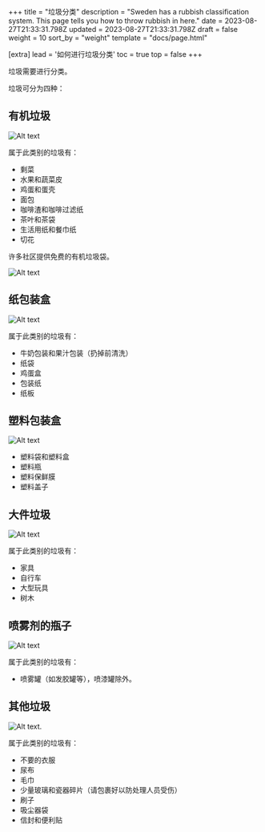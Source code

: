 +++
title = "垃圾分类"
description = "Sweden has a rubbish classification system. This page tells you how to throw rubbish in here."
date = 2023-08-27T21:33:31.798Z
updated = 2023-08-27T21:33:31.798Z
draft = false
weight = 10
sort_by = "weight"
template = "docs/page.html"

[extra]
lead = '如何进行垃圾分类'
toc = true
top = false
+++

垃圾需要进行分类。

垃圾可分为四种：

## 有机垃圾

![Alt text](IMG_3549.png)

属于此类别的垃圾有：

- 剩菜
- 水果和蔬菜皮
- 鸡蛋和蛋壳
- 面包
- 咖啡渣和咖啡过滤纸
- 茶叶和茶袋
- 生活用纸和餐巾纸
- 切花

许多社区提供免费的有机垃圾袋。


![Alt text](IMG_3551.png)

## 纸包装盒

![Alt text](IMG_3548.png)

属于此类别的垃圾有：

- 牛奶包装和果汁包装（扔掉前清洗）
- 纸袋
- 鸡蛋盒
- 包装纸
- 纸板

## 塑料包装盒

![Alt text](<Namnlöst 2.png>)

- 塑料袋和塑料盒
- 塑料瓶
- 塑料保鲜膜
- 塑料盖子
  
## 大件垃圾

![Alt text](IMG_3546.png)

属于此类别的垃圾有：

- 家具
- 自行车
- 大型玩具
- 树木

## 喷雾剂的瓶子

![Alt text](IMG_3550.png)

属于此类别的垃圾有：

- 喷雾罐（如发胶罐等），喷漆罐除外。

## 其他垃圾

![Alt text](IMG_3546.png).

属于此类别的垃圾有：

- 不要的衣服
- 尿布
- 毛巾
- 少量玻璃和瓷器碎片（请包裹好以防处理人员受伤）
- 刷子
- 吸尘器袋
- 信封和便利贴
